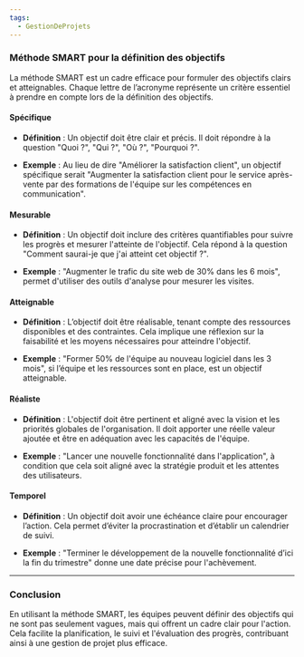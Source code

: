 ```yaml
---
tags:
  - GestionDeProjets
---
```

### Méthode SMART pour la définition des objectifs

La méthode SMART est un cadre efficace pour formuler des objectifs clairs et atteignables. Chaque lettre de l’acronyme représente un critère essentiel à prendre en compte lors de la définition des objectifs.

#### **S**pécifique

- **Définition** : Un objectif doit être clair et précis. Il doit répondre à la question "Quoi ?", "Qui ?", "Où ?", "Pourquoi ?".
  
- **Exemple** : Au lieu de dire "Améliorer la satisfaction client", un objectif spécifique serait "Augmenter la satisfaction client pour le service après-vente par des formations de l'équipe sur les compétences en communication".

#### **M**esurable

- **Définition** : Un objectif doit inclure des critères quantifiables pour suivre les progrès et mesurer l'atteinte de l'objectif. Cela répond à la question "Comment saurai-je que j'ai atteint cet objectif ?".
  
- **Exemple** : "Augmenter le trafic du site web de 30% dans les 6 mois", permet d'utiliser des outils d'analyse pour mesurer les visites.

#### **A**tteignable

- **Définition** : L’objectif doit être réalisable, tenant compte des ressources disponibles et des contraintes. Cela implique une réflexion sur la faisabilité et les moyens nécessaires pour atteindre l'objectif.
  
- **Exemple** : "Former 50% de l'équipe au nouveau logiciel dans les 3 mois", si l’équipe et les ressources sont en place, est un objectif atteignable.

#### **R**éaliste

- **Définition** : L'objectif doit être pertinent et aligné avec la vision et les priorités globales de l'organisation. Il doit apporter une réelle valeur ajoutée et être en adéquation avec les capacités de l'équipe.

- **Exemple** : "Lancer une nouvelle fonctionnalité dans l'application", à condition que cela soit aligné avec la stratégie produit et les attentes des utilisateurs.

#### **T**emporel

- **Définition** : Un objectif doit avoir une échéance claire pour encourager l’action. Cela permet d’éviter la procrastination et d’établir un calendrier de suivi.
  
- **Exemple** : "Terminer le développement de la nouvelle fonctionnalité d’ici la fin du trimestre" donne une date précise pour l'achèvement.

---

### Conclusion

En utilisant la méthode SMART, les équipes peuvent définir des objectifs qui ne sont pas seulement vagues, mais qui offrent un cadre clair pour l'action. Cela facilite la planification, le suivi et l'évaluation des progrès, contribuant ainsi à une gestion de projet plus efficace.
